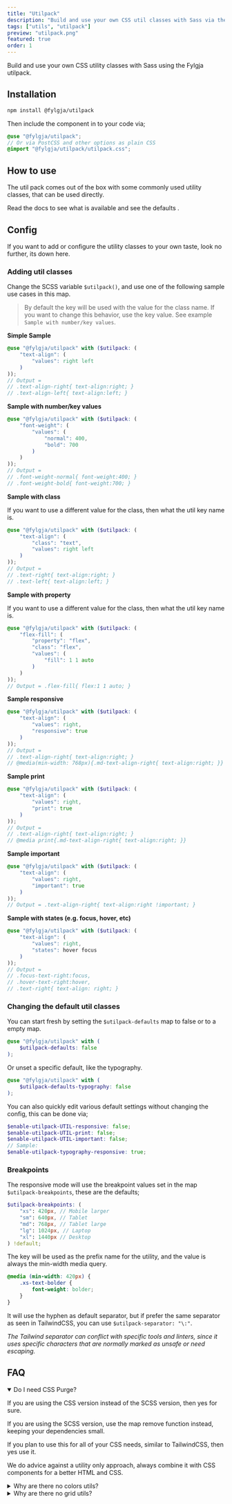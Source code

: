 ```yaml
---
title: "Utilpack"
description: "Build and use your own CSS util classes with Sass via the Fylgja utilpack."
tags: ["utils", "utilpack"]
preview: "utilpack.png"
featured: true
order: 1
---
```


Build and use your own CSS utility classes with Sass using the Fylgja utilpack.

## Installation

```bash
npm install @fylgja/utilpack
```

Then include the component in to your code via;

```scss
@use "@fylgja/utilpack";
// Or via PostCSS and other options as plain CSS
@import "@fylgja/utilpack/utilpack.css";
```

## How to use

The util pack comes out of the box  with some commonly used utility classes,
that can be used directly.

Read the docs to see what is available and see the defaults <!-- LINK -->.

## Config

If you want to add or configure the utility classes to your own taste, look no further, its down here.

### Adding util classes

Change the SCSS variable `$utilpack()`, and use one of the following sample use cases in this map.

> By default the key will be used with the value for the class name.
> If you want to change this behavior, use the key value.
> See example `Sample with number/key values`.

**Simple Sample**

```scss
@use "@fylgja/utilpack" with ($utilpack: (
    "text-align": (
        "values": right left
    )
));
// Output =
// .text-align-right{ text-align:right; }
// .text-align-left{ text-align:left; }
```

**Sample with number/key values**

```scss
@use "@fylgja/utilpack" with ($utilpack: (
    "font-weight": (
        "values": (
            "normal": 400,
            "bold": 700
        )
    )
));
// Output =
// .font-weight-normal{ font-weight:400; }
// .font-weight-bold{ font-weight:700; }
```

**Sample with class**

If you want to use a different value for the class, 
then what the util key name is.

```scss
@use "@fylgja/utilpack" with ($utilpack: (
    "text-align": (
        "class": "text",
        "values": right left
    )
));
// Output =
// .text-right{ text-align:right; }
// .text-left{ text-align:left; }
```

**Sample with property**

If you want to use a different value for the class,
then what the util key name is.

```scss
@use "@fylgja/utilpack" with ($utilpack: (
    "flex-fill": (
        "property": "flex",
        "class": "flex",
        "values": (
            "fill": 1 1 auto
        )
    )
));
// Output = .flex-fill{ flex:1 1 auto; }
```

**Sample responsive**

```scss
@use "@fylgja/utilpack" with ($utilpack: (
    "text-align": (
        "values": right,
        "responsive": true
    )
));
// Output =
// .text-align-right{ text-align:right; }
// @media(min-width: 768px){.md-text-align-right{ text-align:right; }}
```

**Sample print**

```scss
@use "@fylgja/utilpack" with ($utilpack: (
    "text-align": (
        "values": right,
        "print": true
    )
));
// Output =
// .text-align-right{ text-align:right; }
// @media print{.md-text-align-right{ text-align:right; }}
```

**Sample important**

```scss
@use "@fylgja/utilpack" with ($utilpack: (
    "text-align": (
        "values": right,
        "important": true
    )
));
// Output = .text-align-right{ text-align:right !important; }
```

**Sample with states (e.g. focus, hover, etc)**

```scss
@use "@fylgja/utilpack" with ($utilpack: (
    "text-align": (
        "values": right,
        "states": hover focus
    )
));
// Output =
// .focus-text-right:focus,
// .hover-text-right:hover,
// .text-right{ text-align: right; }
```

### Changing the default util classes

You can start fresh by setting the `$utilpack-defaults` map to false or to a empty map.

```scss
@use "@fylgja/utilpack" with (
    $utilpack-defaults: false
);
```

Or unset a specific default, like the typography.

```scss
@use "@fylgja/utilpack" with (
    $utilpack-defaults-typography: false
);
```

You can also quickly edit various default settings without changing the config,
this can be done via;

```scss
$enable-utilpack-UTIL-responsive: false;
$enable-utilpack-UTIL-print: false;
$enable-utilpack-UTIL-important: false;
// Sample:
$enable-utilpack-typography-responsive: true;
```

### Breakpoints

The responsive mode will use the breakpoint values set in the map `$utilpack-breakpoints`,
these are the defaults;

```scss
$utilpack-breakpoints: (
    "xs": 420px, // Mobile larger
    "sm": 640px, // Tablet
    "md": 768px, // Tablet large
    "lg": 1024px, // Laptop
    "xl": 1440px // Desktop
) !default;
```

The key will be used as the prefix name for the utility,
and the value is always the min-width media query.

```css
@media (min-width: 420px) {
    .xs-text-bolder {
        font-weight: bolder;
    }
}
```

It will use the hyphen as default separator,
but if prefer the same separator as seen in TailwindCSS,
you can use `$utilpack-separator: "\:"`. 

_The Tailwind separator can conflict with specific tools and linters,_
_since it uses specific characters that are normally marked as unsafe or need escaping._

## FAQ

<details class="faq-panel" open><summary>Do I need CSS Purge?</summary>

If you are using the CSS version instead of the SCSS version,
then yes for sure.

If you are using the SCSS version, use the map remove function instead,
keeping your dependencies small.

If you plan to use this for all of your CSS needs, similar to TailwindCSS,
then yes use it.

We do advice against a utility only approach, always combine it with CSS components
for a better HTML and CSS.

</details>

<details class="faq-panel"><summary>Why are there no colors utils?</summary>

We advice to use CSS variables for color management.

If you want to use utils for almost everything,
consider adding the following utilpack config, instead using static colors.

```scss
@use "@fylgja/utilpack" with ($utilpack: (
    "color": (
        "values": (
            "theme": "var(--color-theme)",
            "accent": "var(--color-accent)"
        )
    )
));
```

</details>

<details class="faq-panel"><summary>Why are there no grid utils?</summary>

Most grid solutions still rely on the older grid solution, like 12 columns,
now we use CSS grid spec instead.<br>
Its is considered a bad solution for handeling layouts,
and creates a lot of 1 time uses, even with utilities.

If you really must rely on a utility class, we would advise to build your own.
Or even better use the `@fylgja/autogrid`,
that uses the power of CSS variables and the grid spec.

</details>
